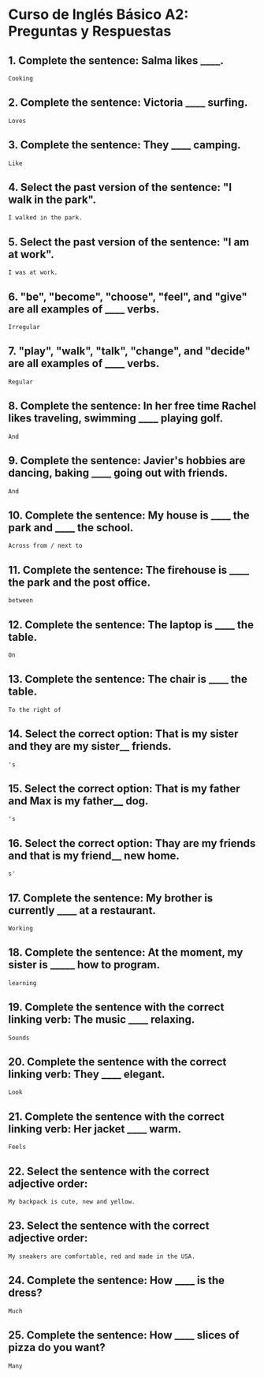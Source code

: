 # Curso de Inglés Básico A2: Preguntas y Respuestas

## 1. Complete the sentence: Salma likes ____.
    Cooking

## 2. Complete the sentence: Victoria ____ surfing.
    Loves

## 3. Complete the sentence: They ____ camping.
    Like

## 4. Select the past version of the sentence: "I walk in the park".
    I walked in the park.

## 5. Select the past version of the sentence: "I am at work".
    I was at work.

## 6. "be", "become", "choose", "feel", and "give" are all examples of ____ verbs.
    Irregular

## 7. "play", "walk", "talk", "change", and "decide" are all examples of ____ verbs.
    Regular

## 8. Complete the sentence: In her free time Rachel likes traveling, swimming ____ playing golf.
    And

## 9. Complete the sentence: Javier's hobbies are dancing, baking ____ going out with friends.
    And

## 10. Complete the sentence: My house is ____ the park and ____ the school.
    Across from / next to

## 11. Complete the sentence: The firehouse is ____ the park and the post office.
    between

## 12. Complete the sentence: The laptop is ____ the table.
    On

## 13. Complete the sentence: The chair is ____ the table.
    To the right of

## 14. Select the correct option: That is my sister and they are my sister__ friends.
    's

## 15. Select the correct option: That is my father and Max is my father__ dog.
    's

## 16. Select the correct option: Thay are my friends and that is my friend__ new home.
    s'

## 17. Complete the sentence: My brother is currently ____ at a restaurant.
    Working

## 18. Complete the sentence: At the moment, my sister is _____ how to program.
    learning

## 19. Complete the sentence with the correct linking verb: The music ____ relaxing.
    Sounds

## 20. Complete the sentence with the correct linking verb: They ____ elegant.
    Look

## 21. Complete the sentence with the correct linking verb: Her jacket ____ warm.
    Feels

## 22. Select the sentence with the correct adjective order:
    My backpack is cute, new and yellow.

## 23. Select the sentence with the correct adjective order:
    My sneakers are comfortable, red and made in the USA.

## 24. Complete the sentence: How ____ is the dress?
    Much

## 25. Complete the sentence: How ____ slices of pizza do you want?
    Many

